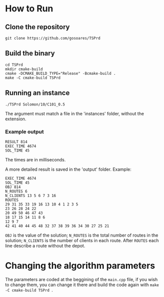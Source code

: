 # How to Run

## Clone the repository

```
git clone https://github.com/gosoares/TSPrd
```

## Build the binary
```
cd TSPrd
mkdir cmake-build
cmake -DCMAKE_BUILD_TYPE="Release" -Bcmake-build .
make -C cmake-build TSPrd
```

## Running an instance
```
./TSPrd Solomon/10/C101_0.5
```
The argument must match a file in the 'instances' folder, without the extension.

### Example output
```
RESULT 814
EXEC_TIME 4674
SOL_TIME 45
```
The times are in milliseconds.

A more detailed result is saved in the 'output' folder. Example:

```
EXEC_TIME 4674
SOL_TIME 45
OBJ 814
N_ROUTES 6
N_CLIENTS 13 5 6 7 3 16
ROUTES
29 31 35 33 19 16 13 10 4 1 2 3 5 
23 26 28 24 22 
20 49 50 46 47 43 
18 17 15 14 11 8 6 
12 9 7 
42 41 40 44 45 48 32 37 38 39 36 34 30 27 25 21
```

`OBJ` is the value of the solution;
`N_ROUTES` is the total number of routes in the solution; `N_CLIENTS` is the number of clients in each route.
After `ROUTES` each line describe a route without the depot.

# Changing the algorithm parameters
The parameters are coded at the beggining of the `main.cpp` file, if you wish to change them, you can change it there and build the code again with `make -C cmake-build TSPrd `.
